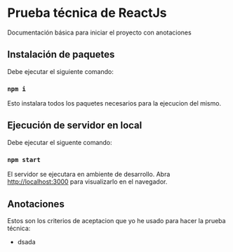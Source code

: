 # Prueba técnica de ReactJs

Documentación básica para iniciar el proyecto con anotaciones

## Instalación de paquetes 

Debe ejecutar el siguiente comando:

### `npm i`

Esto instalara todos los paquetes necesarios para la ejecucion del mismo.

## Ejecución de servidor en local

Debe ejecutar el siguente comando:

### `npm start`

El servidor se ejecutara en ambiente de desarrollo.
Abra [http://localhost:3000](http://localhost:3000) para visualizarlo en el navegador.

## Anotaciones

Estos son los criterios de aceptacion que yo he usado para hacer la prueba técnica:

- dsada

